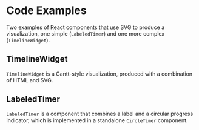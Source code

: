 # Code Examples

Two examples of React components that use SVG to produce a visualization, one simple (`LabeledTimer`) and one more complex (`TimelineWidget`).

## TimelineWidget

`TimelineWidget` is a Gantt-style visualization, produced with a combination of HTML and SVG.

## LabeledTimer

`LabeledTimer` is a component that combines a label and a circular progress indicator, which is implemented in a standalone `CircleTimer` component.
